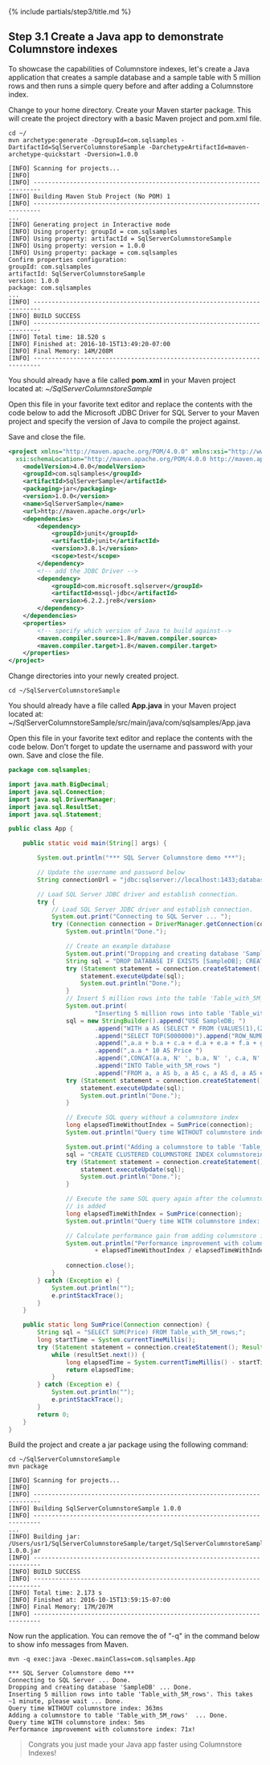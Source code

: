 {% include partials/step3/title.md %}

## Step 3.1 Create a Java app to demonstrate Columnstore indexes

To showcase the capabilities of Columnstore indexes, let's create a Java application that creates a sample database and a sample table with 5 million rows and then runs a simple query before and after adding a Columnstore index.

Change to your home directory. Create your Maven starter package. This will create the project directory with a basic Maven project and pom.xml file.

```terminal
cd ~/
mvn archetype:generate -DgroupId=com.sqlsamples -DartifactId=SqlServerColumnstoreSample -DarchetypeArtifactId=maven-archetype-quickstart -Dversion=1.0.0
```
```results
[INFO] Scanning for projects...
[INFO]
[INFO] ------------------------------------------------------------------------
[INFO] Building Maven Stub Project (No POM) 1
[INFO] ------------------------------------------------------------------------
...
[INFO] Generating project in Interactive mode
[INFO] Using property: groupId = com.sqlsamples
[INFO] Using property: artifactId = SqlServerColumnstoreSample
[INFO] Using property: version = 1.0.0
[INFO] Using property: package = com.sqlsamples
Confirm properties configuration:
groupId: com.sqlsamples
artifactId: SqlServerColumnstoreSample
version: 1.0.0
package: com.sqlsamples
...
[INFO] ------------------------------------------------------------------------
[INFO] BUILD SUCCESS
[INFO] ------------------------------------------------------------------------
[INFO] Total time: 18.520 s
[INFO] Finished at: 2016-10-15T13:49:20-07:00
[INFO] Final Memory: 14M/208M
[INFO] ------------------------------------------------------------------------
```
You should already have a file called **pom.xml** in your Maven project located at: _~/SqlServerColumnstoreSample_

Open this file in your favorite text editor and replace the contents with the code below to add the Microsoft JDBC Driver for SQL Server to your Maven project and specify the version of Java to compile the project against.

Save and close the file.

```xml
<project xmlns="http://maven.apache.org/POM/4.0.0" xmlns:xsi="http://www.w3.org/2001/XMLSchema-instance"
  xsi:schemaLocation="http://maven.apache.org/POM/4.0.0 http://maven.apache.org/maven-v4_0_0.xsd">
	<modelVersion>4.0.0</modelVersion>
	<groupId>com.sqlsamples</groupId>
	<artifactId>SqlServerSample</artifactId>
	<packaging>jar</packaging>
	<version>1.0.0</version>
	<name>SqlServerSample</name>
	<url>http://maven.apache.org</url>
	<dependencies>
		<dependency>
			<groupId>junit</groupId>
			<artifactId>junit</artifactId>
			<version>3.8.1</version>
			<scope>test</scope>
		</dependency>
		<!-- add the JDBC Driver -->
		<dependency>
			<groupId>com.microsoft.sqlserver</groupId>
			<artifactId>mssql-jdbc</artifactId>
			<version>6.2.2.jre8</version>
		</dependency>
	</dependencies>
	<properties>
		<!-- specify which version of Java to build against-->
		<maven.compiler.source>1.8</maven.compiler.source>
		<maven.compiler.target>1.8</maven.compiler.target>
	</properties>
</project>
```
Change directories into your newly created project.

```terminal
cd ~/SqlServerColumnstoreSample
```

You should already have a file called **App.java** in your Maven project located at: ~/SqlServerColumnstoreSample/src/main/java/com/sqlsamples/App.java

Open this file in your favorite text editor and replace the contents with the code below. Don't forget to update the username and password with your own. Save and close the file.

```java
package com.sqlsamples;

import java.math.BigDecimal;
import java.sql.Connection;
import java.sql.DriverManager;
import java.sql.ResultSet;
import java.sql.Statement;

public class App {

	public static void main(String[] args) {

		System.out.println("*** SQL Server Columnstore demo ***");

		// Update the username and password below
		String connectionUrl = "jdbc:sqlserver://localhost:1433;databaseName=master;user=sa;password=your_password";

		// Load SQL Server JDBC driver and establish connection.
		try {
			// Load SQL Server JDBC driver and establish connection.
			System.out.print("Connecting to SQL Server ... ");
			try (Connection connection = DriverManager.getConnection(connectionUrl)) {
				System.out.println("Done.");

				// Create an example database
				System.out.print("Dropping and creating database 'SampleDB' ... ");
				String sql = "DROP DATABASE IF EXISTS [SampleDB]; CREATE DATABASE [SampleDB]";
				try (Statement statement = connection.createStatement()) {
					statement.executeUpdate(sql);
					System.out.println("Done.");
				}
				// Insert 5 million rows into the table 'Table_with_5M_rows'
				System.out.print(
						"Inserting 5 million rows into table 'Table_with_5M_rows'. This takes ~1 minute, please wait ... ");
				sql = new StringBuilder().append("USE SampleDB; ")
						.append("WITH a AS (SELECT * FROM (VALUES(1),(2),(3),(4),(5),(6),(7),(8),(9),(10)) AS a(a))")
						.append("SELECT TOP(5000000)").append("ROW_NUMBER() OVER (ORDER BY a.a) AS OrderItemId ")
						.append(",a.a + b.a + c.a + d.a + e.a + f.a + g.a + h.a AS OrderId ")
						.append(",a.a * 10 AS Price ")
						.append(",CONCAT(a.a, N' ', b.a, N' ', c.a, N' ', d.a, N' ', e.a, N' ', f.a, N' ', g.a, N' ', h.a) AS ProductName ")
						.append("INTO Table_with_5M_rows ")
						.append("FROM a, a AS b, a AS c, a AS d, a AS e, a AS f, a AS g, a AS h;").toString();
				try (Statement statement = connection.createStatement()) {
					statement.executeUpdate(sql);
					System.out.println("Done.");
				}

				// Execute SQL query without a columnstore index
				long elapsedTimeWithoutIndex = SumPrice(connection);
				System.out.println("Query time WITHOUT columnstore index: " + elapsedTimeWithoutIndex + "ms");

				System.out.print("Adding a columnstore to table 'Table_with_5M_rows'  ... ");
				sql = "CREATE CLUSTERED COLUMNSTORE INDEX columnstoreindex ON Table_with_5M_rows;";
				try (Statement statement = connection.createStatement()) {
					statement.executeUpdate(sql);
					System.out.println("Done.");
				}

				// Execute the same SQL query again after the columnstore index
				// is added
				long elapsedTimeWithIndex = SumPrice(connection);
				System.out.println("Query time WITH columnstore index: " + elapsedTimeWithIndex + "ms");

				// Calculate performance gain from adding columnstore index
				System.out.println("Performance improvement with columnstore index: "
						+ elapsedTimeWithoutIndex / elapsedTimeWithIndex + "x!");
				
				connection.close();
			}
		} catch (Exception e) {
			System.out.println("");
			e.printStackTrace();
		}
	}

	public static long SumPrice(Connection connection) {
		String sql = "SELECT SUM(Price) FROM Table_with_5M_rows;";
		long startTime = System.currentTimeMillis();
		try (Statement statement = connection.createStatement(); ResultSet resultSet = statement.executeQuery(sql)) {
			while (resultSet.next()) {
				long elapsedTime = System.currentTimeMillis() - startTime;
				return elapsedTime;
			}
		} catch (Exception e) {
			System.out.println("");
			e.printStackTrace();
		}
		return 0;
	}
}
```
Build the project and create a jar package using the following command:

```terminal
cd ~/SqlServerColumnstoreSample
mvn package
```
```results
[INFO] Scanning for projects...
[INFO]
[INFO] ------------------------------------------------------------------------
[INFO] Building SqlServerColumnstoreSample 1.0.0
[INFO] ------------------------------------------------------------------------
...
[INFO] Building jar: /Users/usr1/SqlServerColumnstoreSample/target/SqlServerColumnstoreSample-1.0.0.jar
[INFO] ------------------------------------------------------------------------
[INFO] BUILD SUCCESS
[INFO] ------------------------------------------------------------------------
[INFO] Total time: 2.173 s
[INFO] Finished at: 2016-10-15T13:59:15-07:00
[INFO] Final Memory: 17M/207M
[INFO] ------------------------------------------------------------------------
```

Now run the application. You can remove the of "-q" in the command below to show info messages from Maven.

```terminal
mvn -q exec:java -Dexec.mainClass=com.sqlsamples.App
```
```results
*** SQL Server Columnstore demo ***
Connecting to SQL Server ... Done.
Dropping and creating database 'SampleDB' ... Done.
Inserting 5 million rows into table 'Table_with_5M_rows'. This takes ~1 minute, please wait ... Done.
Query time WITHOUT columnstore index: 363ms
Adding a columnstore to table 'Table_with_5M_rows'  ... Done.
Query time WITH columnstore index: 5ms
Performance improvement with columnstore index: 71x!
```
> Congrats you just made your Java app faster using Columnstore Indexes! 
